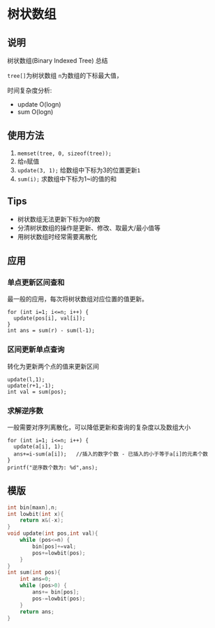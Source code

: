 # 树状数组

## 说明
树状数组(Binary Indexed Tree) 总结

`tree[]`为树状数组
`n`为数组的下标最大值，

时间复杂度分析: 

* update O(logn)
* sum O(logn)

## 使用方法
1. `memset(tree, 0, sizeof(tree));`
2. 给`n`赋值
3. `update(3, 1);` 给数组中下标为3的位置更新`1`
4. `sum(i);` 求数组中下标为1~i的值的和

## Tips
* 树状数组无法更新下标为`0`的数
* 分清树状数组的操作是更新、修改、取最大/最小值等
* 用树状数组时经常需要离散化

## 应用
### 单点更新区间查和
最一般的应用，每次将树状数组对应位置的值更新。

```
for (int i=1; i<=n; i++) {
  update(pos[i], val[i]);
}
int ans = sum(r) - sum(l-1);
```


### 区间更新单点查询
转化为更新两个点的值来更新区间

```
update(l,1);
update(r+1,-1);
int val = sum(pos);
```

### 求解逆序数
一般需要对序列离散化，可以降低更新和查询的复杂度以及数组大小

```
for (int i=1; i<=n; i++) {
  update(a[i], 1);
  ans+=i-sum(a[i]);   //插入的数字个数 - 已插入的小于等于a[i]的元素个数
}
printf("逆序数个数为: %d",ans);
```



## 模版
```C++
int bin[maxn],n;
int lowbit(int x){
    return x&(-x);
}
void update(int pos,int val){
    while (pos<=n) {
        bin[pos]+=val;
        pos+=lowbit(pos);
    }
}
int sum(int pos){
    int ans=0;
    while (pos>0) {
        ans+= bin[pos];
        pos-=lowbit(pos);
    }
    return ans;
}
```
